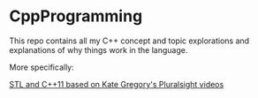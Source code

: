 # CppProgramming

This repo contains all my C++ concept and topic explorations and explanations of why things work in the language.

More specifically:

[STL and C++11 based on Kate Gregory's Pluralsight videos](https://github.com/przet/CppProgramming/tree/master/BeautifulCPPKateGregory/comparison.cpp)

